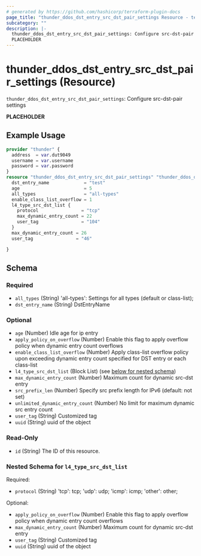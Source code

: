 ```yaml
---
# generated by https://github.com/hashicorp/terraform-plugin-docs
page_title: "thunder_ddos_dst_entry_src_dst_pair_settings Resource - terraform-provider-thunder"
subcategory: ""
description: |-
  thunder_ddos_dst_entry_src_dst_pair_settings: Configure src-dst-pair settings
  PLACEHOLDER
---
```


# thunder_ddos_dst_entry_src_dst_pair_settings (Resource)

`thunder_ddos_dst_entry_src_dst_pair_settings`: Configure src-dst-pair settings

__PLACEHOLDER__

## Example Usage

```terraform
provider "thunder" {
  address  = var.dut9049
  username = var.username
  password = var.password
}
resource "thunder_ddos_dst_entry_src_dst_pair_settings" "thunder_ddos_dst_entry_src_dst_pair_settings" {
  dst_entry_name             = "test"
  age                        = 5
  all_types                  = "all-types"
  enable_class_list_overflow = 1
  l4_type_src_dst_list {
    protocol                = "tcp"
    max_dynamic_entry_count = 22
    user_tag                = "104"
  }
  max_dynamic_entry_count = 26
  user_tag                = "46"

}
```

<!-- schema generated by tfplugindocs -->
## Schema

### Required

- `all_types` (String) 'all-types': Settings for all types (default or class-list);
- `dst_entry_name` (String) DstEntryName

### Optional

- `age` (Number) Idle age for ip entry
- `apply_policy_on_overflow` (Number) Enable this flag to apply overflow policy when dynamic entry count overflows
- `enable_class_list_overflow` (Number) Apply class-list overflow policy upon exceeding dynamic entry count specified for DST entry or each class-list
- `l4_type_src_dst_list` (Block List) (see [below for nested schema](#nestedblock--l4_type_src_dst_list))
- `max_dynamic_entry_count` (Number) Maximum count for dynamic src-dst entry
- `src_prefix_len` (Number) Specify src prefix length for IPv6 (default: not set)
- `unlimited_dynamic_entry_count` (Number) No limit for maximum dynamic src entry count
- `user_tag` (String) Customized tag
- `uuid` (String) uuid of the object

### Read-Only

- `id` (String) The ID of this resource.

<a id="nestedblock--l4_type_src_dst_list"></a>
### Nested Schema for `l4_type_src_dst_list`

Required:

- `protocol` (String) 'tcp': tcp; 'udp': udp; 'icmp': icmp; 'other': other;

Optional:

- `apply_policy_on_overflow` (Number) Enable this flag to apply overflow policy when dynamic entry count overflows
- `max_dynamic_entry_count` (Number) Maximum count for dynamic src-dst entry
- `user_tag` (String) Customized tag
- `uuid` (String) uuid of the object


